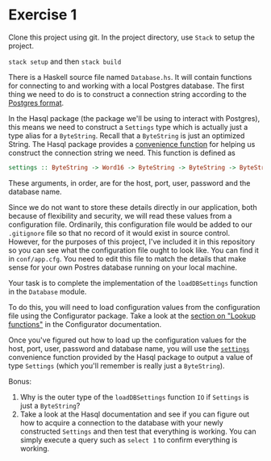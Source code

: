# Exercise 1

Clone this project using git. In the project directory, use `Stack` to setup the project. 

`stack setup` and then `stack build`

There is a Haskell source file named `Database.hs`. It will contain functions for connecting to and working with a local Postgres database. The first thing we need to do is to construct a connection string according to the [Postgres format](https://www.postgresql.org/docs/9.4/static/libpq-connect.html#LIBPQ-CONNSTRING). 

In the Hasql package (the package we'll be using to interact with Postgres), this means we need to construct a `Settings` type which is actually just a type alias for a `ByteString`. Recall that a `ByteString` is just an optimized String. The Hasql package provides a [convenience function](https://hackage.haskell.org/package/hasql-0.19.18/docs/Hasql-Connection.html#v:settings) for helping us construct the connection string we need. This function is defined as 

```haskell
settings :: ByteString -> Word16 -> ByteString -> ByteString -> ByteString -> Settings
```

These arguments, in order, are for the host, port, user, password and the database name. 

Since we do not want to store these details directly in our application, both because of flexibility and security, we will read these values from a configuration file. Ordinarily, this configuration file would be added to our `.gitignore` file so that no record of it would exist in source control. However, for the purposes of this project, I've included it in this repository so you can see what the configuration file ought to look like. You can find it in `conf/app.cfg`. You need to edit this file to match the details that make sense for your own Postres database running on your local machine. 

Your task is to complete the implementation of the `loadDBSettings` function in the `Database` module. 

To do this, you will need to load configuration values from the configuration file using the Configurator package. Take a look at the [section on "Lookup functions"](https://hackage.haskell.org/package/configurator-0.3.0.0/docs/Data-Configurator.html#g:9) in the Configurator documentation.

Once you've figured out how to load up the configuration values for the host, port, user, password and database name, you will use the [`settings`](https://hackage.haskell.org/package/hasql-0.19.18/docs/Hasql-Connection.html#v:settings) convenience function provided by the Hasql package to output a value of type `Settings` (which you'll remember is really just a `ByteString`).

Bonus:

1. Why is the outer type of the `loadDBSettings` function `IO` if `Settings` is just a `ByteString`?
2. Take a look at the Hasql documentation and see if you can figure out how to acquire a connection to the database with your newly constructed `Settings` and then test that everything is working. You can simply execute a query such as `select 1` to confirm everything is working. 



